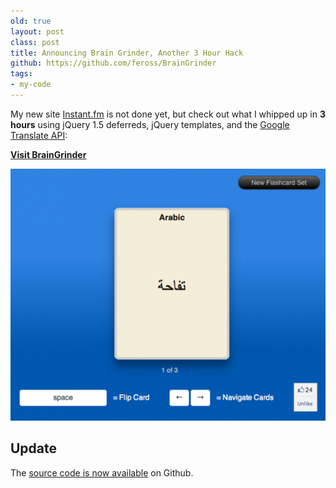 ```yaml
---
old: true
layout: post
class: post
title: Announcing Brain Grinder, Another 3 Hour Hack
github: https://github.com/feross/BrainGrinder
tags:
- my-code
---
```


My new site [Instant.fm](http://instant.fm) is not done yet, but check out what I whipped up in **3 hours** using jQuery 1.5 deferreds, jQuery templates, and the [Google Translate API](http://code.google.com/apis/language/):

**[Visit BrainGrinder](https://feross.org/hacks/braingrinder "Automatic Foreign Language Flashcards")**

![Brain Grinder - Automatic Foreign Language Flashcards](/images/braingrinder-screenshot.png)

## Update

The [source code is now available](https://github.com/feross/BrainGrinder) on Github.

